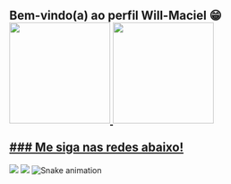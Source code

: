 ## Bem-vindo(a) ao perfil Will-Maciel 😁 <div> <a href="https://github.com/Will-Maciel"> <img height="180em" src="https://github-readme-stats.vercel.app/api?username=Will-Maciel&show_icons=true&theme=tokyonight&include_all_commits=true&count_private=true"/> <img height="180em" src="https://github-readme-stats.vercel.app/api/top-langs/?username=Will-Maciel&layout=compact&langs_count=6&theme=tokyonight"/> </div>  </div> <br> ### Me siga nas redes abaixo! <div>
</a> <a href="https://instagram.com/owilliamaciel" target="_blank"><img src="https://img.shields.io/badge/-Instagram-%23E4405F?style=for-the-badge&logo=instagram&logoColor=white" target="_blank"></a> </a> <a href = "mailto:willmaciel29@gmail.com"><img src="https://img.shields.io/badge/-Gmail-%23333?style=for-the-badge&logo=gmail&logoColor=white" target="_blank"></a> </a> ![Snake animation](https://github.com/devemdobro/devemdobro/blob/output/github-contribution-grid-snake.svg) </div>
